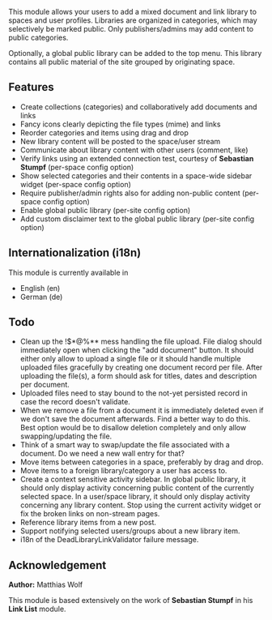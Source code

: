 This module allows your users to add a mixed document and link library to spaces and user profiles. Libraries are organized in categories, which may selectively be marked public. Only publishers/admins may add content to public categories.

Optionally, a global public library can be added to the top menu. This library contains all public material of the site grouped by originating space.

## Features

- Create collections (categories) and collaboratively add documents and links
- Fancy icons clearly depicting the file types (mime) and links
- Reorder categories and items using drag and drop
- New library content will be posted to the space/user stream
- Communicate about library content with other users (comment, like)
- Verify links using an extended connection test, courtesy of __Sebastian Stumpf__ (per-space config option)
- Show selected categories and their contents in a space-wide sidebar widget (per-space config option)
- Require publisher/admin rights also for adding non-public content (per-space config option)
- Enable global public library (per-site config option)
- Add custom disclaimer text to the global public library (per-site config option)

## Internationalization (i18n)

This module is currently available in

- English (en)
- German (de)

## Todo

- Clean up the !$*@%** mess handling the file upload. File dialog should immediately open when clicking the "add document"
  button. It should either only allow to upload a single file or it should handle multiple uploaded files gracefully by
  creating one document record per file. After uploading the file(s), a form should ask for titles, dates and description
  per document.
- Uploaded files need to stay bound to the not-yet persisted record in case the record doesn't validate.
- When we remove a file from a document it is immediately deleted even if we don't save the document afterwards. Find a
  better way to do this. Best option would be to disallow deletion completely and only allow swapping/updating the file.
- Think of a smart way to swap/update the file associated with a document. Do we need a new wall entry for that?
- Move items between categories in a space, preferably by drag and drop.
- Move items to a foreign library/category a user has access to.
- Create a context sensitive activity sidebar. In global public library, it should only display activity concerning public
  content of the currently selected space. In a user/space library, it should only display activity concerning any library
  content. Stop using the current activity widget or fix the broken links on non-stream pages.
- Reference library items from a new post.
- Support notifying selected users/groups about a new library item.
- i18n of the DeadLibraryLinkValidator failure message.

## Acknowledgement

__Author:__ Matthias Wolf

This module is based extensively on the work of __Sebastian Stumpf__ in his __Link List__ module.

